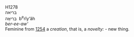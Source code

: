 H1278  
בּריאה  
בְּרִיאָה ‎ b<sup>e</sup>rı̂y‘âh  
*ber-ee-aw‘*  
Feminine from [1254](h1254) a *creation*, that is, a *novelty: -* new
thing.  
